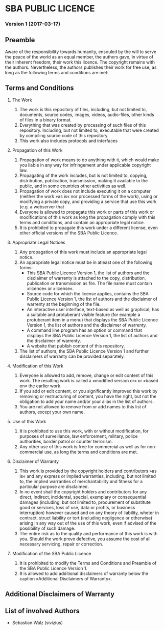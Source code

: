 #                           SBA PUBLIC LICENCE
###                       Version 1 (2017-03-17)
                          
##                               Preamble

Aware of the responsibility towards humanity, ensouled by the will to
serve the peace of the world as an equal member, the authors gave, in
virtue of their inherent freedom, their work this licence. The copyright
remains with the authors. Nevertheless, the authors publishes their work
for free use, as long as the following terms and conditions are met:

##                         Terms and Conditions

1. The Work
    1. The work is this repository of files, including, but not limited
       to, documents, source codes, images, videos, audio-files, other
       kinds of files in a binary format.
    2. Everything that was created by processing of such files of this
       repository. Including, but not limited to, executable that were
       created by compiling source code of this repository.
    3. This work also includes protocols and interfaces 

2. Propagation of this Work
    1. Propagation of work means to do anything with it, which would make
       you liable in any way for infringement under applicable copyright
       law.
    2. Propagating of the work includes, but is not limited to, copying,
       distribution, publication, transmission, making it available to the
       public, and in some countries other activities as well.
    3. Propagation of work does not include executing it on a computer
       (neither the work »as is« nor processed forms of the work), using or
       modifying a private copy, and providing a service that use this
       work (e.g. a webserver that 
    4. Everyone is allowed to propagate this work or parts of this work or
       modifications of this work as long the propagation comply with this
       terms and conditions, and contain an appropriate legal notice.
    5. It is prohibited to propagate this work under a different license,
       even other official versions of the SBA Public Licence.

3. Appropriate Legal Notices
    1. Any propagation of this work must include an appropriate legal
       notice.
    2. An appropriate legal notice must be in atleast one of the
       following forms:
       * This SBA Public Licence Version 1, the list of authors and the
         disclaimer of warrenty is attached to the copy, distribution,
         publication or transmission as file. The file name must contain
         »licence« or »license«.
       * Source code for which the license applies, contains the
         SBA Public Licence Version 1, the list of authors and the
         disclaimer of warrenty at the beginning of the file.
       * An interactive user interface, text-based as well as graphical,
         has a suitable and protuberant visible feature (for example a
         protuberant item in a menu) that displays the SBA Public Licence
         Version 1, the list of authors and the disclaimer of warrenty.
       * A command line program has an option or command that displays the
         SBA Public Licence Version 1, the list of authors and the
         disclaimer of warrenty.
       * A website that publish content of this repository, 
    3. The list of authors, the SBA Public Licence Version 1 and further
       disclaimers of warranty can be provided separately.

4. Modification of this Work
    1. Everyone is allowed to add, remove, change or edit content of this
       work. The resulting work is called a »modified version or« or
       »based on« the earlier work.
    3. If you add or edit content, or you significantly improved this work
       by removing or restructuring of content, you have the right, but
       not the obligation to add your name and/or your alias in the list
       of authors.
    4. You are not allowed to remove from or add names to this list of
       authors, except your own name.

5. Use of this Work
    1. It is prohibited to use this work, with or without modification,
       for purposes of surveillance, law enforcement, military, police
       authorities, border patrol or counter terrorism.
    2. Any other use of this work is free for commercial as well as for
       non-commercial use, as long the terms and conditions are met.

6. Disclaimer of Warranty
    1. This work is provided by the copyright holders and contributors
       »as is« and any express or implied warranties, including, but not
       limited to, the implied warranties of merchantability and fitness
       for a particular purpose are disclaimed.
    2. In no event shall the copyright holders and contributors for any
       direct, indirect, incidental, special, exemplary or consequential
       damages (including, but not limited to, procurement of substitute
       good or services, loss of use, data or profits, or business
       interruption) however caused and on any theory of liability, wheter
       in contract, struct liability or tort (including negligence or
       otherwise) arising in any way out of the use of this work, even if
       advised of the possibility of such damage.
    3. The entire risk as to the quality and performance of this work is
       with you. Should the work prove defective, you assume the cost of
       all necessary servicing, repair or correction.

7. Modification of the SBA Public Licence
    1. It is prohibited to modify the Terms and Conditions and Preamble of
       the SBA Public Licence Version 1. 
    2. It is allowed to add additional disclaimers of warranty below the
       caption »Additional Disclaimers of Warranty«.

##                  Additional Disclaimers of Warranty

##                       List of involved Authors

* Sebastian Walz (sivizius)
